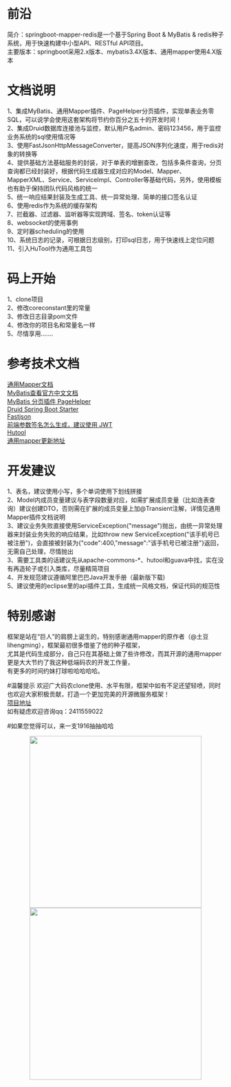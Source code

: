 # 前沿
简介：springboot-mapper-redis是一个基于Spring Boot & MyBatis & redis种子系统，用于快速构建中小型API、RESTful API项目。  
主要版本：springboot采用2.x版本、mybatis3.4X版本、通用mapper使用4.X版本

# 文档说明
1、集成MyBatis、通用Mapper插件、PageHelper分页插件，实现单表业务零SQL，可以说学会使用这套架构将节约你百分之五十的开发时间！  
2、集成Druid数据库连接池与监控，默认用户名admin、密码123456，用于监控业务系统的sql使用情况等  
3、使用FastJsonHttpMessageConverter，提高JSON序列化速度，用于redis对象的转换等  
4、提供基础方法基础服务的封装，对于单表的增删查改，包括多条件查询，分页查询都已经封装好，根据代码生成器生成对应的Model、Mapper、  
   MapperXML、Service、ServiceImpl、Controller等基础代码，另外，使用模板也有助于保持团队代码风格的统一  
5、统一响应结果封装及生成工具、统一异常处理、简单的接口签名认证   
6、使用redis作为系统的缓存架构  
7、拦截器、过滤器、监听器等实现跨域、签名、token认证等  
8、websocket的使用事例  
9、定时器scheduling的使用  
10、系统日志的记录，可根据日志级别，打印sql日志，用于快速线上定位问题  
11、引入HuTool作为通用工具包  

# 码上开始
1、clone项目  
2、修改coreconstant里的常量  
3、修改日志目录pom文件  
4、修改你的项目名和常量名一样  
5、尽情享用.......  

# 参考技术文档
[通用Mapper文档](https://mapperhelper.github.io/docs/7.use330/)  
[MyBatis查看官方中文文档 ](http://www.mybatis.org/mybatis-3/zh/index.html)  
[MyBatis 分页插件 PageHelper](https://pagehelper.github.io/)  
[Druid Spring Boot Starter](https://github.com/alibaba/druid/tree/master/druid-spring-boot-starter/)  
[Fastjson](https://github.com/Alibaba/fastjson/wiki/%E9%A6%96%E9%A1%B5)  
[前端参数签名怎么生成，建议使用 JWT](https://www.jianshu.com/p/576dbf44b2ae)  
[Hutool](http://hutool.mydoc.io/)  
[通用mapper更新地址]( https://github.com/abel533/Mapper/wiki/changelog)  

# 开发建议
1、表名，建议使用小写，多个单词使用下划线拼接  
2、Model内成员变量建议与表字段数量对应，如需扩展成员变量（比如连表查询）建议创建DTO，否则需在扩展的成员变量上加@Transient注解，详情见通用Mapper插件文档说明  
3、建议业务失败直接使用ServiceException("message")抛出，由统一异常处理器来封装业务失败的响应结果，比如throw new ServiceException("该手机号已被注册")，会直接被封装为{"code":400,"message":"该手机号已被注册"}返回，无需自己处理，尽情抛出  
3、需要工具类的话建议先从apache-commons-*、hutool和guava中找，实在没有再造轮子或引入类库，尽量精简项目  
4、开发规范建议遵循阿里巴巴Java开发手册（最新版下载)  
5、建议使用的eclipse里的api插件工具，生成统一风格文档，保证代码的规范性  

# 特别感谢
框架是站在“巨人”的肩膀上诞生的，特别感谢通用mapper的原作者（@土豆lihengming），框架最初很多借鉴了他的种子框架，  
尤其是代码生成部分，自己只在其基础上做了些许修改，而其开源的通用mapper更是大大节约了我这种低端码农的开发工作量，  
有更多的时间约妹打球啦哈哈哈哈。  

#温馨提示
欢迎广大码农clone使用、水平有限，框架中如有不足还望轻喷，同时也欢迎大家积极贡献，打造一个更加完美的开源微服务框架！  
[项目地址](https://github.com/actor-t/springboot-mapper-redis)  
如有疑虑欢迎咨询qq：2411559022  

#如果您觉得可以，来一支1916抽抽哈哈  
<div align=center><img width="400" height="400" src="https://github.com/actor-t/springboot-mapper-redis/blob/master/src/test/java/s/%E5%BE%AE%E4%BF%A1.jpg"/>
<img width="400" height="400" src="https://github.com/actor-t/springboot-mapper-redis/blob/master/src/test/java/s/%E6%94%AF%E4%BB%98%E5%AE%9D.jpg"/></div>
